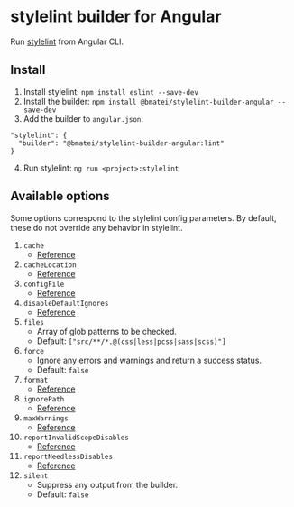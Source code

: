 # stylelint builder for Angular  
Run [stylelint](https://stylelint.io/) from Angular CLI.

## Install
1. Install stylelint: `npm install eslint --save-dev`
2. Install the builder: `npm install @bmatei/stylelint-builder-angular --save-dev`
3. Add the builder to `angular.json`:
```
"stylelint": {
  "builder": "@bmatei/stylelint-builder-angular:lint"
}
```
4. Run stylelint: `ng run <project>:stylelint`

## Available options
Some options correspond to the stylelint config parameters. By default, these do not override any behavior in stylelint. 
1. `cache`
    - [Reference](https://stylelint.io/user-guide/usage/options#cache)
2. `cacheLocation`
    - [Reference](https://stylelint.io/user-guide/usage/options#cachelocation)
3. `configFile`
    - [Reference](https://stylelint.io/user-guide/usage/options#configfile)
4. `disableDefaultIgnores`
    - [Reference](https://stylelint.io/user-guide/usage/options#disabledefaultignores)
5. `files`
    - Array of glob patterns to be checked.
    - Default: `["src/**/*.@(css|less|pcss|sass|scss)"]` 
6. `force`
    - Ignore any errors and warnings and return a success status.
    - Default: `false`
7. `format`
    - [Reference](https://stylelint.io/user-guide/usage/options#formatter)
8. `ignorePath`
    - [Reference](https://stylelint.io/user-guide/usage/options#ignorepath)
9. `maxWarnings`
    - [Reference](https://stylelint.io/user-guide/usage/options#maxwarnings)
10. `reportInvalidScopeDisables`
    - [Reference](https://stylelint.io/user-guide/usage/options#reportInvalidScopeDisables)  
11. `reportNeedlessDisables`
    - [Reference](https://stylelint.io/user-guide/usage/options#reportNeedlessDisables)
12. `silent`
    - Suppress any output from the builder.
    - Default: `false`
